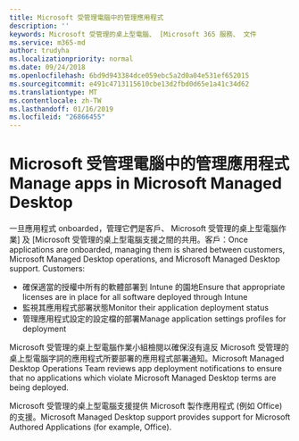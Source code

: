 ```yaml
---
title: Microsoft 受管理電腦中的管理應用程式
description: ''
keywords: Microsoft 受管理的桌上型電腦、 [Microsoft 365 服務、 文件
ms.service: m365-md
author: trudyha
ms.localizationpriority: normal
ms.date: 09/24/2018
ms.openlocfilehash: 6bd9d943384dce059ebc5a2d0a04e531ef652015
ms.sourcegitcommit: e491c4713115610cbe13d2fbd0d65e1a41c34d62
ms.translationtype: MT
ms.contentlocale: zh-TW
ms.lasthandoff: 01/16/2019
ms.locfileid: "26866455"
---
```

# <a name="manage-apps-in-microsoft-managed-desktop"></a><span data-ttu-id="8d95c-103">Microsoft 受管理電腦中的管理應用程式</span><span class="sxs-lookup"><span data-stu-id="8d95c-103">Manage apps in Microsoft Managed Desktop</span></span>

<!--Application management -->

<span data-ttu-id="8d95c-p101">一旦應用程式 onboarded，管理它們是客戶、 Microsoft 受管理的桌上型電腦作業] 及 [Microsoft 受管理的桌上型電腦支援之間的共用。客戶：</span><span class="sxs-lookup"><span data-stu-id="8d95c-p101">Once applications are onboarded, managing them is shared between customers, Microsoft Managed Desktop operations, and Microsoft Managed Desktop support. Customers:</span></span>

- <span data-ttu-id="8d95c-106">確保適當的授權中所有的軟體部署到 Intune 的園地</span><span class="sxs-lookup"><span data-stu-id="8d95c-106">Ensure that appropriate licenses are in place for all software deployed through Intune</span></span> 
- <span data-ttu-id="8d95c-107">監視其應用程式部署狀態</span><span class="sxs-lookup"><span data-stu-id="8d95c-107">Monitor their application deployment status</span></span>
- <span data-ttu-id="8d95c-108">管理應用程式設定的設定檔的部署</span><span class="sxs-lookup"><span data-stu-id="8d95c-108">Manage application settings profiles for deployment</span></span>

<span data-ttu-id="8d95c-109">Microsoft 受管理的桌上型電腦作業小組檢閱以確保沒有違反 Microsoft 受管理的桌上型電腦字詞的應用程式所要部署的應用程式部署通知。</span><span class="sxs-lookup"><span data-stu-id="8d95c-109">Microsoft Managed Desktop Operations Team reviews app deployment notifications to ensure that no applications which violate Microsoft Managed Desktop terms are being deployed.</span></span> 

<span data-ttu-id="8d95c-110">Microsoft 受管理的桌上型電腦支援提供 Microsoft 製作應用程式 (例如 Office) 的支援。</span><span class="sxs-lookup"><span data-stu-id="8d95c-110">Microsoft Managed Desktop support provides support for Microsoft Authored Applications (for example, Office).</span></span> 